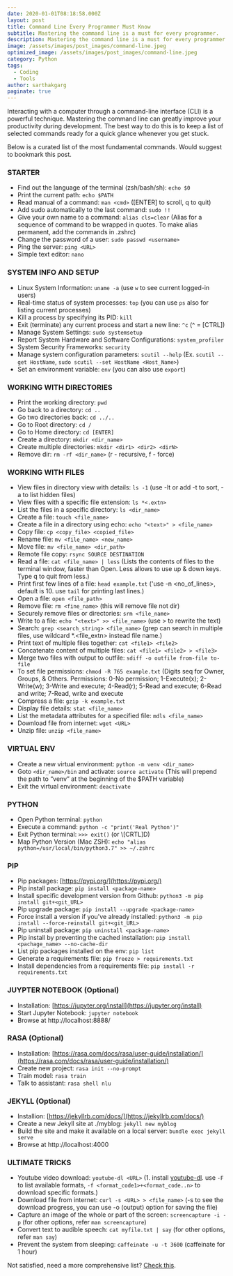 ```yaml
---
date: 2020-01-01T08:18:58.000Z
layout: post
title: Command Line Every Programmer Must Know
subtitle: Mastering the command line is a must for every programmer.
description: Mastering the command line is a must for every programmer.
image: /assets/images/post_images/command-line.jpeg
optimized_image: /assets/images/post_images/command-line.jpeg
category: Python
tags:
  - Coding
  - Tools
author: sarthakgarg
paginate: true
---
```

Interacting with a computer through a command-line interface (CLI) is a powerful technique. Mastering the command line can greatly improve your productivity during development. The best way to do this is to keep a list of selected commands ready for a quick glance whenever you get stuck. 

Below is a curated list of the most fundamental commands. Would suggest to bookmark this post.

### STARTER

* Find out the language of the terminal (zsh/bash/sh): `echo $0`
* Print the current path: `echo $PATH`
* Read manual of a command: `man <cmd>` (\[ENTER] to scroll, q to quit)
* Add sudo automatically to the last command: `sudo !!`
* Give your own name to a command: `alias cls=clear` (Alias for a sequence of command to be wrapped in quotes. To make alias permanent, add the commands in .zshrc)
* Change the password of a user: `sudo passwd <username>`
* Ping the server: `ping <URL>`
* Simple text editor: `nano`

### SYSTEM INFO AND SETUP

* Linux System Information: `uname -a` (use `w` to see current logged-in users)
* Real-time status of system processes: `top` (you can use `ps` also for listing current processes)
* Kill a process by specifying its PID: `kill`
* Exit (terminate) any current process and start a new line: `^c` (^ = \[CTRL])
* Manage System Settings: `sudo systemsetup`
* Report System Hardware and Software Configurations: `system_profiler`
* System Security Frameworks: `security`
* Manage system configuration parameters: `scutil --help` (Ex. `scutil --get HostName`, `sudo scutil --set HostName <Host_Name>`)
* Set an environment variable: `env` (you can also use `export`)

### WORKING WITH DIRECTORIES

* Print the working directory: `pwd`
* Go back to a directory: `cd ..`
* Go two directories back: `cd ../..`
* Go to Root directory: `cd /`
* Go to Home directory: `cd [ENTER]`
* Create a directory: `mkdir <dir_name>`
* Create multiple directories: `mkdir <dir1> <dir2> <dirN>`
* Remove dir: `rm -rf <dir_name>` (r - recursive, f - force)

### WORKING WITH FILES

* View files in directory view with details: `ls -1` (use -lt or add -t to sort, -a to list hidden files)
* View files with a specific file extension: `ls *<.extn>`
* List the files in a specific directory: `ls <dir_name>`
* Create a file: `touch <file_name>`
* Create a file in a directory using echo: `echo "<text>" > <file_name>`
* Copy file: `cp <copy_file> <copied_file>`
* Rename file: `mv <file_name> <new_name>`
* Move file: `mv <file_name> <dir_path>`
* Remote file copy: `rsync SOURCE DESTINATION`
* Read a file: `cat <file_name> | less` (Lists the contents of files to the terminal window, faster than Open. Less allows to use up & down keys. Type q to quit from less.)
* Print first few lines of a file: `head example.txt` ('use -n <no_of_lines>, default is 10. use `tail` for printing last lines.)
* Open a file: `open <file_path>`
* Remove file: `rm <fine_name>` (this will remove file not dir)
* Securely remove files or directories: `srm <file_name>`
* Write to a file: `echo "<text>" >> <file_name>` (use > to rewrite the text)
* Search: `grep <search_string> <file_name>` (grep can search in multiple files, use wildcard *.<file_extn> instead file name.)
* Print text of multiple files together: `cat <file1> <file2>`
* Concatenate content of multiple files: `cat <file1> <file2> > <file3>`
* Merge two files with output to outfile: `sdiff -o outfile from-file to-file`
* To set file permissions: `chmod -R 765 example.txt` (Digits seq for Owner, Groups, & Others. Permissions: 0-No permission; 1-Execute(x); 2-Write(w); 3-Write and execute; 4-Read(r); 5-Read and execute; 6-Read and write; 7-Read, write and execute
* Compress a file: `gzip -k example.txt`
* Display file details: `stat <file_name>` 
* List the metadata attributes for a specified file: `mdls <file_name>`
* Download file from internet: `wget <URL>`
* Unzip file: `unzip <file_name>`

### VIRTUAL ENV

* Create a new virtual environment: `python -m venv <dir_name>`
* Goto `<dir_name>/bin` and activate: `source activate` (This will prepend the path to “venv” at the beginning of the $PATH variable)
* Exit the virtual environment: `deactivate`

### PYTHON

* Open Python terminal: `python`
* Execute a command: `python -c "print('Real Python')"`
* Exit Python terminal: `>>> exit()` (or \\[CRTL]D)
* Map Python Version (Mac ZSH): `echo "alias python=/usr/local/bin/python3.7" >> ~/.zshrc`

### PIP

* Pip packages: [https://pypi.org/](https://pypi.org/)
* Pip install package: `pip install <package-name>`
* Install specific development version from Github: `python3 -m pip install git+<git_URL>`
* Pip upgrade package: `pip install --upgrade <package-name>`
* Force install a version if you've already installed: `python3 -m pip install --force-reinstall git+<git_URL>`
* Pip uninstall package: `pip uninstall <package-name>`
* Pip install by preventing the cached installation: `pip install <pachage_name> --no-cache-dir`
* List pip packages installed on the env: `pip list`
* Generate a requirements file: `pip freeze > requirements.txt`
* Install dependencies from a requirements file: `pip install -r requirements.txt`

### JUYPTER NOTEBOOK (Optional)

* Installation: [https://jupyter.org/install](https://jupyter.org/install)
* Start Jupyter Notebook: `jupyter notebook`
* Browse at http://localhost:8888/

### RASA (Optional)

* Installation: [https://rasa.com/docs/rasa/user-guide/installation/](https://rasa.com/docs/rasa/user-guide/installation/)
* Create new project: `rasa init --no-prompt`
* Train model: `rasa train`
* Talk to assistant: `rasa shell nlu`

### JEKYLL (Optional)

* Installion: [https://jekyllrb.com/docs/](https://jekyllrb.com/docs/)
* Create a new Jekyll site at ./myblog: `jekyll new myblog`
* Build the site and make it available on a local server: `bundle exec jekyll serve`
* Browse at http://localhost:4000

### ULTIMATE TRICKS

* Youtube video download: `youtube-dl <URL>` (1. install [youtube-dl](https://github.com/ytdl-org/youtube-dl). use `-F` to list available formats, `-f <format_code1>+<format_code..n>` to download specific formats.)
* Download file from internet: `curl -s <URL> > <file_name>` (-s to see the download progress, you can use -o (output) option for saving the file)
* Capture an image of the whole or part of the screen: `screencapture -i -p` (for other options, refer `man screencapture`)
* Convert text to audible speech: `cat myfile.txt | say` (for other options, refer `man say`)
* Prevent the system from sleeping: `caffeinate -u -t 3600` (caffeinate for 1 hour)

Not satisfied, need a more comprehensive list? [Check this](https://ss64.com/osx/).
